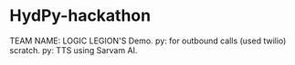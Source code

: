 # HydPy-hackathon
TEAM NAME: LOGIC LEGION'S
Demo. py: for outbound calls (used twilio) 
scratch. py: TTS using Sarvam AI. 
